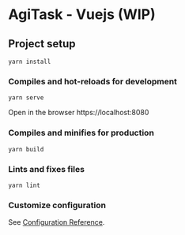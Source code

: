 # AgiTask - Vuejs (WIP)

## Project setup
```
yarn install
```

### Compiles and hot-reloads for development
```
yarn serve
```

Open in the browser https://localhost:8080

### Compiles and minifies for production
```
yarn build
```

### Lints and fixes files
```
yarn lint
```

### Customize configuration
See [Configuration Reference](https://cli.vuejs.org/config/).
